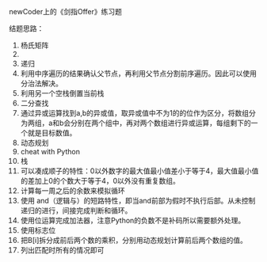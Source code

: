 newCoder上的《剑指Offer》练习题

结题思路：
1. 杨氏矩阵
2.
3. 递归
4. 利用中序遍历的结果确认父节点，再利用父节点分割前序遍历。因此可以使用分治法解决。
5. 利用另一个空栈倒置当前栈
6. 二分查找
40. 通过异或运算找到a,b的异或值，取异或值中不为1的的位作为区分，将数组分为两组，a和b会分别在两个组中，再对两个数组进行异或运算，每组剩下的一个就是目标数值。
41. 动态规划
42. cheat with Python
43. 栈
44. 可以凑成顺子的特性：0以外数字的最大值最小值差小于等于4，最大值最小值的差加上0的个数大于等于4，0以外没有重复数组。
45. 计算每一周之后的余数来模拟循环
46. 使用 and（逻辑与）的短路特性，即当and前部为假时不执行后部。从未控制递归的进行，间接完成判断和循环。
47. 使用位运算完成加法器，注意Python的负数不是补码所以需要额外处理。
48. 使用标志位
49. 把B[i]拆分成前后两个数的乘积，分别用动态规划计算前后两个数组的值。
50. 列出匹配时所有的情况即可
